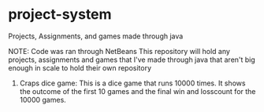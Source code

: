 # project-system
Projects, Assignments, and games made through java


NOTE: Code was ran through NetBeans
This repository will hold any projects, assignments and games that I've made through java that
aren't big enough in scale to hold their own repository

1. Craps dice game: This is a dice game that runs 10000 times. It shows the outcome of the first 10 games and 
  the final win and losscount for the 10000 games. 
